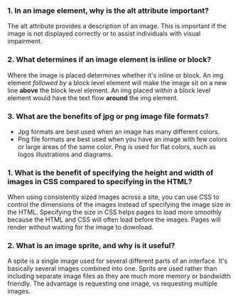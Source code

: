 ### 1. In an image element, why is the alt attribute important?

The alt attribute provides a description of an image. This is important if the image is not displayed correctly or to assist individuals with visual impairment.

### 2. What determines if an image element is inline or block?

Where the image is placed determines whether it's inline or block. An img element *followed by* a block level element will make the image sit on a new line **above** the block level element. An img placed *within* a block level element would have the text flow **around** the img element.

### 3. What are the benefits of jpg or png image file formats?

* Jpg formats are best used when an image has many different colors.
* Png file formats are best used when you have an image with few colors or large areas of the same color.  Png is used for flat colors, such as logos illustrations and diagrams.



### 1. What is the benefit of specifying the height and width of images in CSS compared to specifying in the HTML?

When using consistently sized images across a site, you can use CSS to control the dimensions of the images instead of specifying the image size in the HTML.  Specifying the  size in CSS helps pages to load more smoothly because the HTML and CSS will often load before the images.  Pages will render without waiting for the image to download.

### 2. What is an image sprite, and why is it useful?

A spite is a single image used for several different parts of an interface. It's basically several images combined into one. Sprits are used rather than including separate image files as they are much more memory or bandwidth friendly. The advantage is requesting one image, vs requesting multiple images.
